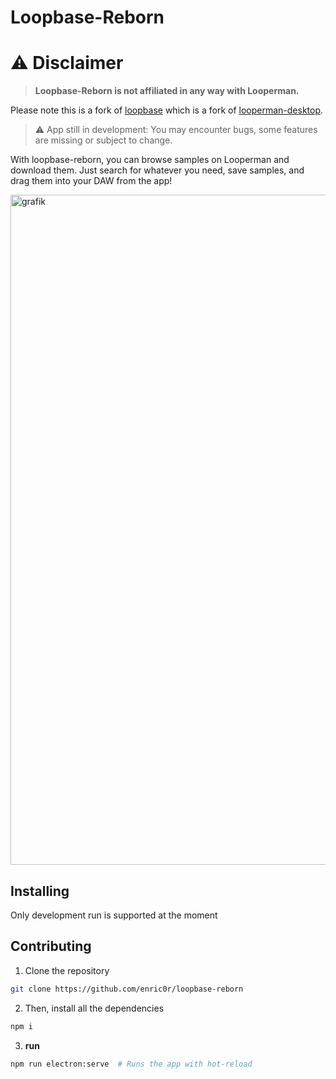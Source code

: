 # Loopbase-Reborn

# ⚠️ **Disclaimer**
> **Loopbase-Reborn is not affiliated in any way with Looperman.**

Please note this is a fork of [loopbase](https://github.com/ryntab/loopbase) which is a fork of [looperman-desktop](https://github.com/joshuali7536/looperman-desktop).

> ⚠️ App still in development: You may encounter bugs, some features are missing or subject to change.

With loopbase-reborn, you can browse samples on Looperman and download them. Just search for whatever you need, save samples, and drag them into your DAW from the app! 

<img width="1072" alt="grafik" src="https://user-images.githubusercontent.com/68156346/149636073-55805004-a4a5-4268-96fa-d60bf1553498.png">

## Installing

Only development run is supported at the moment

## Contributing

1. Clone the repository

```sh
git clone https://github.com/enric0r/loopbase-reborn
```

2. Then, install all the dependencies

```sh
npm i
```

3. **run**

```sh
npm run electron:serve  # Runs the app with hot-reload
```
